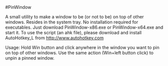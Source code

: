 #PinWindow

A small utility to make a window to be (or not to be) on top of other windows.
Resides in the system tray.
No installation required for executables. Just download PinWindow-x86.exe or PinWindow-x64.exe and start it.
To use the script (an ahk file), please download and install AutoHotkey_L from http://www.autohotkey.com

Usage:
Hold Win button and click anywhere in the window you want to pin on top of other windows.
Use the same action (Win+left button click) to unpin a pinned window.

